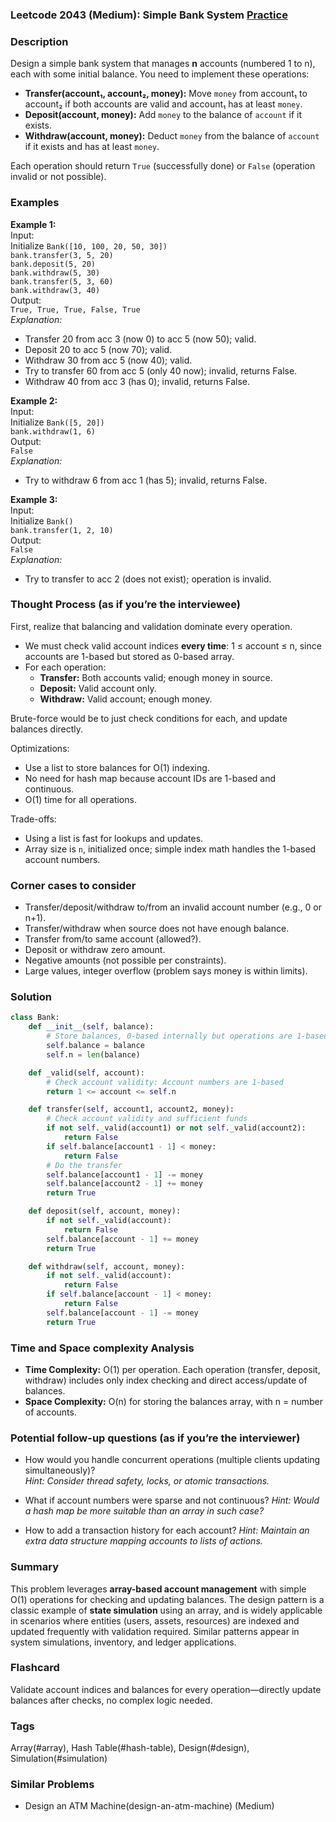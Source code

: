 ### Leetcode 2043 (Medium): Simple Bank System [Practice](https://leetcode.com/problems/simple-bank-system)

### Description  
Design a simple bank system that manages **n** accounts (numbered 1 to n), each with some initial balance. You need to implement these operations:
- **Transfer(account₁, account₂, money):** Move `money` from account₁ to account₂ if both accounts are valid and account₁ has at least `money`.
- **Deposit(account, money):** Add `money` to the balance of `account` if it exists.
- **Withdraw(account, money):** Deduct `money` from the balance of `account` if it exists and has at least `money`.

Each operation should return `True` (successfully done) or `False` (operation invalid or not possible).

### Examples  

**Example 1:**  
Input:  
Initialize `Bank([10, 100, 20, 50, 30])`  
`bank.transfer(3, 5, 20)`  
`bank.deposit(5, 20)`  
`bank.withdraw(5, 30)`  
`bank.transfer(5, 3, 60)`  
`bank.withdraw(3, 40)`  
Output:  
`True, True, True, False, True`  
*Explanation:*
- Transfer 20 from acc 3 (now 0) to acc 5 (now 50); valid.
- Deposit 20 to acc 5 (now 70); valid.
- Withdraw 30 from acc 5 (now 40); valid.
- Try to transfer 60 from acc 5 (only 40 now); invalid, returns False.
- Withdraw 40 from acc 3 (has 0); invalid, returns False.

**Example 2:**  
Input:  
Initialize `Bank([5, 20])`  
`bank.withdraw(1, 6)`  
Output:  
`False`  
*Explanation:*
- Try to withdraw 6 from acc 1 (has 5); invalid, returns False.

**Example 3:**  
Input:  
Initialize `Bank()`  
`bank.transfer(1, 2, 10)`  
Output:  
`False`  
*Explanation:*
- Try to transfer to acc 2 (does not exist); operation is invalid.

### Thought Process (as if you’re the interviewee)  

First, realize that balancing and validation dominate every operation.  
- We must check valid account indices **every time**: 1 ≤ account ≤ n, since accounts are 1-based but stored as 0-based array.
- For each operation:
    - **Transfer:** Both accounts valid; enough money in source.
    - **Deposit:** Valid account only.
    - **Withdraw:** Valid account; enough money.

Brute-force would be to just check conditions for each, and update balances directly.

Optimizations:  
- Use a list to store balances for O(1) indexing.
- No need for hash map because account IDs are 1-based and continuous.
- O(1) time for all operations.

Trade-offs:
- Using a list is fast for lookups and updates.
- Array size is `n`, initialized once; simple index math handles the 1-based account numbers.

### Corner cases to consider  
- Transfer/deposit/withdraw to/from an invalid account number (e.g., 0 or n+1).
- Transfer/withdraw when source does not have enough balance.
- Transfer from/to same account (allowed?).
- Deposit or withdraw zero amount.
- Negative amounts (not possible per constraints).
- Large values, integer overflow (problem says money is within limits).

### Solution

```python
class Bank:
    def __init__(self, balance):
        # Store balances, 0-based internally but operations are 1-based
        self.balance = balance
        self.n = len(balance)

    def _valid(self, account):
        # Check account validity: Account numbers are 1-based
        return 1 <= account <= self.n

    def transfer(self, account1, account2, money):
        # Check account validity and sufficient funds
        if not self._valid(account1) or not self._valid(account2):
            return False
        if self.balance[account1 - 1] < money:
            return False
        # Do the transfer
        self.balance[account1 - 1] -= money
        self.balance[account2 - 1] += money
        return True

    def deposit(self, account, money):
        if not self._valid(account):
            return False
        self.balance[account - 1] += money
        return True

    def withdraw(self, account, money):
        if not self._valid(account):
            return False
        if self.balance[account - 1] < money:
            return False
        self.balance[account - 1] -= money
        return True
```

### Time and Space complexity Analysis  

- **Time Complexity:** O(1) per operation. Each operation (transfer, deposit, withdraw) includes only index checking and direct access/update of balances.
- **Space Complexity:** O(n) for storing the balances array, with n = number of accounts.

### Potential follow-up questions (as if you’re the interviewer)  

- How would you handle concurrent operations (multiple clients updating simultaneously)?  
  *Hint: Consider thread safety, locks, or atomic transactions.*

- What if account numbers were sparse and not continuous?
  *Hint: Would a hash map be more suitable than an array in such case?*

- How to add a transaction history for each account?
  *Hint: Maintain an extra data structure mapping accounts to lists of actions.*

### Summary
This problem leverages **array-based account management** with simple O(1) operations for checking and updating balances. The design pattern is a classic example of **state simulation** using an array, and is widely applicable in scenarios where entities (users, assets, resources) are indexed and updated frequently with validation required. Similar patterns appear in system simulations, inventory, and ledger applications.


### Flashcard
Validate account indices and balances for every operation—directly update balances after checks, no complex logic needed.

### Tags
Array(#array), Hash Table(#hash-table), Design(#design), Simulation(#simulation)

### Similar Problems
- Design an ATM Machine(design-an-atm-machine) (Medium)